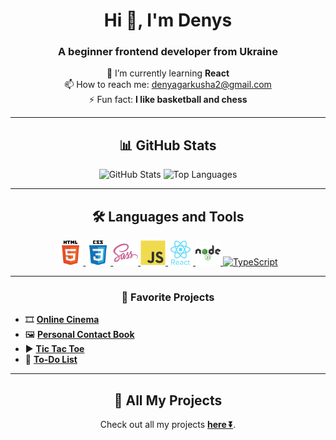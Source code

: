 <h1 align="center">Hi 👋, I'm Denys</h1>
<h3 align="center">A beginner frontend developer from Ukraine</h3>

<p align="center">
  🌱 I’m currently learning <strong>React</strong> <br>
  📫 How to reach me: <a href="mailto:denyagarkusha2@gmail.com">denyagarkusha2@gmail.com</a> <br>
  ⚡ Fun fact: <strong>I like basketball and chess</strong>
</p>

---

<h2 align="center">📊 GitHub Stats</h2>
<div align="center">
  <img src="https://github-readme-stats.vercel.app/api?username=DenysHV1&show_icons=true&theme=algolia&count_private=false" alt="GitHub Stats" width="49%" />
  <img src="https://github-readme-stats.vercel.app/api/top-langs/?username=DenysHV1&layout=compact&theme=algolia" alt="Top Languages" width="40%" />
</div>

---

<h2 align="center">🛠️ Languages and Tools</h2>
<p align="center">
  <a href="https://www.w3.org/html/" target="_blank" rel="noreferrer">
    <img src="https://raw.githubusercontent.com/devicons/devicon/master/icons/html5/html5-original-wordmark.svg" alt="HTML5" width="40" height="40" />
  </a>
  <a href="https://www.w3schools.com/css/" target="_blank" rel="noreferrer">
    <img src="https://raw.githubusercontent.com/devicons/devicon/master/icons/css3/css3-original-wordmark.svg" alt="CSS3" width="40" height="40" />
  </a>
  <a href="https://sass-lang.com" target="_blank" rel="noreferrer">
    <img src="https://raw.githubusercontent.com/devicons/devicon/master/icons/sass/sass-original.svg" alt="SASS" width="40" height="40" />
  </a>
  <a href="https://developer.mozilla.org/en-US/docs/Web/JavaScript" target="_blank" rel="noreferrer">
    <img src="https://raw.githubusercontent.com/devicons/devicon/master/icons/javascript/javascript-original.svg" alt="JavaScript" width="40" height="40" />
  </a>
  <a href="https://reactjs.org/" target="_blank" rel="noreferrer">
    <img src="https://raw.githubusercontent.com/devicons/devicon/master/icons/react/react-original-wordmark.svg" alt="React" width="40" height="40" />
  </a>
  <a href="https://nodejs.org" target="_blank" rel="noreferrer">
    <img src="https://raw.githubusercontent.com/devicons/devicon/master/icons/nodejs/nodejs-original-wordmark.svg" alt="Node.js" width="40" height="40" />
  </a>
  <a href="https://www.typescriptlang.org/" target="_blank" rel="noreferrer">
    <img src="https://braincavesoft.com/main/images/icons/typescript.png" alt="TypeScript" width="40" height="40" />
  </a>
</p>

---

<h3 align="center">🎨 Favorite Projects</h3>
<ul>
  <li>🎞️ <a href="https://react-cinema-five.vercel.app/" target="_blank"><strong>Online Cinema</strong></a></li>
  <li>🖼️ <a href="https://goit-react-hw-08-omega-roan.vercel.app/" target="_blank"><strong>Personal Contact Book</strong></a></li>
  <li>▶️ <a href="https://denyshv1.github.io/tic-tac-toe/" target="_blank"><strong>Tic Tac Toe</strong></a></li>
  <li>📃 <a href="https://denyshv1.github.io/todoList-react/" target="_blank"><strong>To-Do List</strong></a></li>
</ul>

---

<h2 align="center">📌 All My Projects</h2>
<p align="center">
  Check out all my projects <a href="https://denyshv1.github.io/DENYS_HV-PORTFOLIO/" target="_blank"><strong>here ⏬</strong></a>.
</p>

